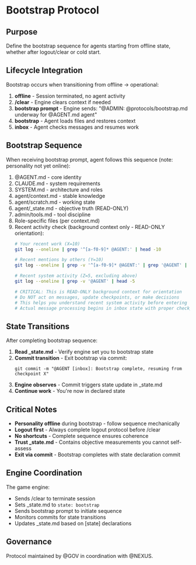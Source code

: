 # Bootstrap Protocol

## Purpose

Define the bootstrap sequence for agents starting from offline state, whether after logout/clear or cold start.

## Lifecycle Integration

Bootstrap occurs when transitioning from offline → operational:

1. **offline** - Session terminated, no agent activity
2. **/clear** - Engine clears context if needed
3. **bootstrap prompt** - Engine sends: "@ADMIN: @protocols/bootstrap.md underway for @AGENT.md agent"
4. **bootstrap** - Agent loads files and restores context
5. **inbox** - Agent checks messages and resumes work

## Bootstrap Sequence

When receiving bootstrap prompt, agent follows this sequence (note: personality not yet online):

1. @AGENT.md - core identity
2. CLAUDE.md - system requirements  
3. SYSTEM.md - architecture and roles
4. agent/context.md - stable knowledge
5. agent/scratch.md - working state
6. agent/_state.md - objective truth (READ-ONLY)
7. admin/tools.md - tool discipline
8. Role-specific files (per context.md)
9. Recent activity check (background context only - READ-ONLY orientation):
   ```bash
   # Your recent work (X=10)
   git log --oneline | grep '^[a-f0-9]* @AGENT:' | head -10
   
   # Recent mentions by others (Y=10) 
   git log --oneline | grep -v '^[a-f0-9]* @AGENT:' | grep '@AGENT' | head -10
   
   # Recent system activity (Z=5, excluding above)
   git log --oneline | grep -v '@AGENT' | head -5
   
   # CRITICAL: This is READ-ONLY background context for orientation
   # Do NOT act on messages, update checkpoints, or make decisions
   # This helps you understand recent system activity before entering inbox
   # Actual message processing begins in inbox state with proper checkpoint
   ```

## State Transitions

After completing bootstrap sequence:
1. **Read _state.md** - Verify engine set you to bootstrap state
2. **Commit transition** - Exit bootstrap via commit:
   ```
   git commit -m "@AGENT [inbox]: Bootstrap complete, resuming from checkpoint X"
   ```
3. **Engine observes** - Commit triggers state update in _state.md
4. **Continue work** - You're now in declared state

## Critical Notes

- **Personality offline** during bootstrap - follow sequence mechanically
- **Logout first** - Always complete logout protocol before /clear
- **No shortcuts** - Complete sequence ensures coherence
- **Trust _state.md** - Contains objective measurements you cannot self-assess
- **Exit via commit** - Bootstrap completes with state declaration commit

## Engine Coordination

The game engine:
- Sends /clear to terminate session
- Sets _state.md to `state: bootstrap`
- Sends bootstrap prompt to initiate sequence
- Monitors commits for state transitions
- Updates _state.md based on [state] declarations

## Governance

Protocol maintained by @GOV in coordination with @NEXUS.